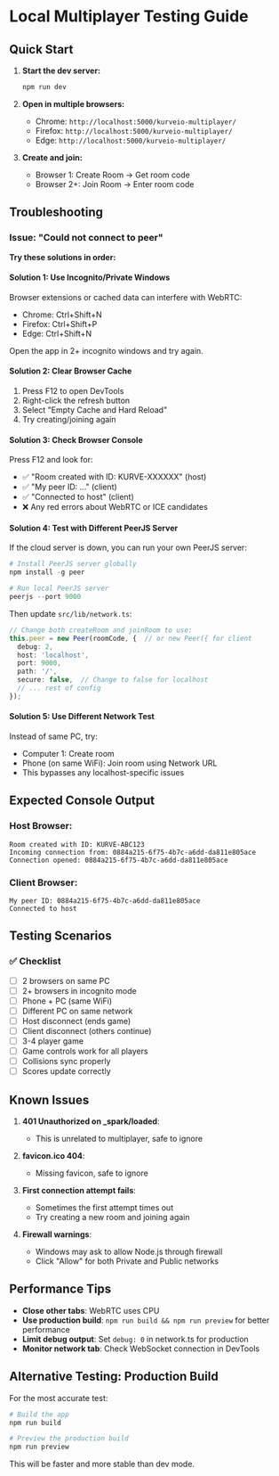 # Local Multiplayer Testing Guide

## Quick Start

1. **Start the dev server:**
   ```powershell
   npm run dev
   ```

2. **Open in multiple browsers:**
   - Chrome: `http://localhost:5000/kurveio-multiplayer/`
   - Firefox: `http://localhost:5000/kurveio-multiplayer/`
   - Edge: `http://localhost:5000/kurveio-multiplayer/`

3. **Create and join:**
   - Browser 1: Create Room → Get room code
   - Browser 2+: Join Room → Enter room code

## Troubleshooting

### Issue: "Could not connect to peer"

**Try these solutions in order:**

#### Solution 1: Use Incognito/Private Windows
Browser extensions or cached data can interfere with WebRTC:
- Chrome: Ctrl+Shift+N
- Firefox: Ctrl+Shift+P
- Edge: Ctrl+Shift+N

Open the app in 2+ incognito windows and try again.

#### Solution 2: Clear Browser Cache
1. Press F12 to open DevTools
2. Right-click the refresh button
3. Select "Empty Cache and Hard Reload"
4. Try creating/joining again

#### Solution 3: Check Browser Console
Press F12 and look for:
- ✅ "Room created with ID: KURVE-XXXXXX" (host)
- ✅ "My peer ID: ..." (client)
- ✅ "Connected to host" (client)
- ❌ Any red errors about WebRTC or ICE candidates

#### Solution 4: Test with Different PeerJS Server
If the cloud server is down, you can run your own PeerJS server:

```powershell
# Install PeerJS server globally
npm install -g peer

# Run local PeerJS server
peerjs --port 9000
```

Then update `src/lib/network.ts`:
```typescript
// Change both createRoom and joinRoom to use:
this.peer = new Peer(roomCode, {  // or new Peer({ for client
  debug: 2,
  host: 'localhost',
  port: 9000,
  path: '/',
  secure: false,  // Change to false for localhost
  // ... rest of config
});
```

#### Solution 5: Use Different Network Test
Instead of same PC, try:
- Computer 1: Create room
- Phone (on same WiFi): Join room using Network URL
- This bypasses any localhost-specific issues

## Expected Console Output

### Host Browser:
```
Room created with ID: KURVE-ABC123
Incoming connection from: 0884a215-6f75-4b7c-a6dd-da811e805ace
Connection opened: 0884a215-6f75-4b7c-a6dd-da811e805ace
```

### Client Browser:
```
My peer ID: 0884a215-6f75-4b7c-a6dd-da811e805ace
Connected to host
```

## Testing Scenarios

### ✅ Checklist
- [ ] 2 browsers on same PC
- [ ] 2+ browsers in incognito mode
- [ ] Phone + PC (same WiFi)
- [ ] Different PC on same network
- [ ] Host disconnect (ends game)
- [ ] Client disconnect (others continue)
- [ ] 3-4 player game
- [ ] Game controls work for all players
- [ ] Collisions sync properly
- [ ] Scores update correctly

## Known Issues

1. **401 Unauthorized on _spark/loaded**: 
   - This is unrelated to multiplayer, safe to ignore
   
2. **favicon.ico 404**: 
   - Missing favicon, safe to ignore

3. **First connection attempt fails**:
   - Sometimes the first attempt times out
   - Try creating a new room and joining again

4. **Firewall warnings**:
   - Windows may ask to allow Node.js through firewall
   - Click "Allow" for both Private and Public networks

## Performance Tips

- **Close other tabs**: WebRTC uses CPU
- **Use production build**: `npm run build && npm run preview` for better performance
- **Limit debug output**: Set `debug: 0` in network.ts for production
- **Monitor network tab**: Check WebSocket connection in DevTools

## Alternative Testing: Production Build

For the most accurate test:

```powershell
# Build the app
npm run build

# Preview the production build
npm run preview
```

This will be faster and more stable than dev mode.
